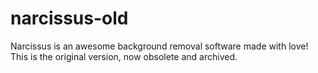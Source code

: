 # narcissus-old
Narcissus is an awesome background removal software made with love! This is the original version, now obsolete and archived.
